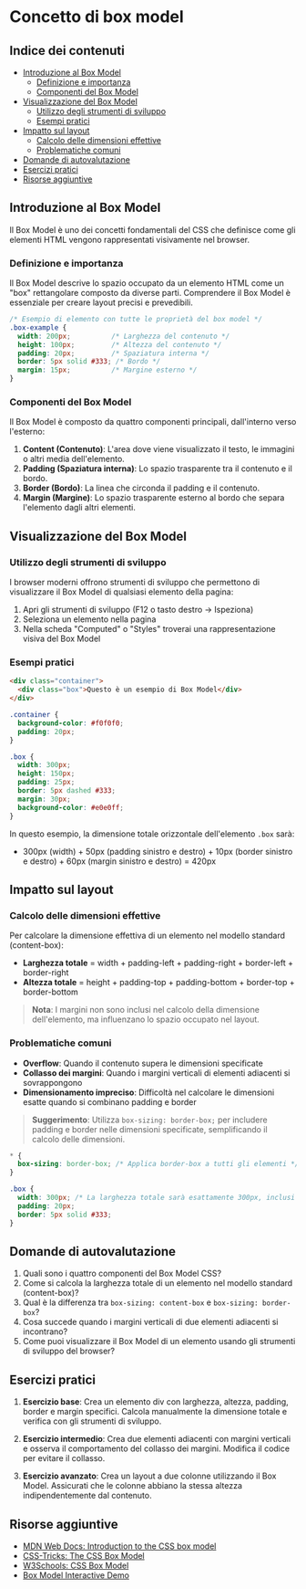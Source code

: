 # Concetto di box model

## Indice dei contenuti

- [Introduzione al Box Model](#introduzione-al-box-model)
  - [Definizione e importanza](#definizione-e-importanza)
  - [Componenti del Box Model](#componenti-del-box-model)
- [Visualizzazione del Box Model](#visualizzazione-del-box-model)
  - [Utilizzo degli strumenti di sviluppo](#utilizzo-degli-strumenti-di-sviluppo)
  - [Esempi pratici](#esempi-pratici)
- [Impatto sul layout](#impatto-sul-layout)
  - [Calcolo delle dimensioni effettive](#calcolo-delle-dimensioni-effettive)
  - [Problematiche comuni](#problematiche-comuni)
- [Domande di autovalutazione](#domande-di-autovalutazione)
- [Esercizi pratici](#esercizi-pratici)
- [Risorse aggiuntive](#risorse-aggiuntive)

## Introduzione al Box Model

Il Box Model è uno dei concetti fondamentali del CSS che definisce come gli elementi HTML vengono rappresentati visivamente nel browser.

### Definizione e importanza

Il Box Model descrive lo spazio occupato da un elemento HTML come un "box" rettangolare composto da diverse parti. Comprendere il Box Model è essenziale per creare layout precisi e prevedibili.

```css
/* Esempio di elemento con tutte le proprietà del box model */
.box-example {
  width: 200px;          /* Larghezza del contenuto */
  height: 100px;         /* Altezza del contenuto */
  padding: 20px;         /* Spaziatura interna */
  border: 5px solid #333; /* Bordo */
  margin: 15px;          /* Margine esterno */
}
```

### Componenti del Box Model

Il Box Model è composto da quattro componenti principali, dall'interno verso l'esterno:

1. **Content (Contenuto)**: L'area dove viene visualizzato il testo, le immagini o altri media dell'elemento.
2. **Padding (Spaziatura interna)**: Lo spazio trasparente tra il contenuto e il bordo.
3. **Border (Bordo)**: La linea che circonda il padding e il contenuto.
4. **Margin (Margine)**: Lo spazio trasparente esterno al bordo che separa l'elemento dagli altri elementi.

## Visualizzazione del Box Model

### Utilizzo degli strumenti di sviluppo

I browser moderni offrono strumenti di sviluppo che permettono di visualizzare il Box Model di qualsiasi elemento della pagina:

1. Apri gli strumenti di sviluppo (F12 o tasto destro → Ispeziona)
2. Seleziona un elemento nella pagina
3. Nella scheda "Computed" o "Styles" troverai una rappresentazione visiva del Box Model

### Esempi pratici

```html
<div class="container">
  <div class="box">Questo è un esempio di Box Model</div>
</div>
```

```css
.container {
  background-color: #f0f0f0;
  padding: 20px;
}

.box {
  width: 300px;
  height: 150px;
  padding: 25px;
  border: 5px dashed #333;
  margin: 30px;
  background-color: #e0e0ff;
}
```

In questo esempio, la dimensione totale orizzontale dell'elemento `.box` sarà:
- 300px (width) + 50px (padding sinistro e destro) + 10px (border sinistro e destro) + 60px (margin sinistro e destro) = 420px

## Impatto sul layout

### Calcolo delle dimensioni effettive

Per calcolare la dimensione effettiva di un elemento nel modello standard (content-box):

- **Larghezza totale** = width + padding-left + padding-right + border-left + border-right
- **Altezza totale** = height + padding-top + padding-bottom + border-top + border-bottom

> **Nota**: I margini non sono inclusi nel calcolo della dimensione dell'elemento, ma influenzano lo spazio occupato nel layout.

### Problematiche comuni

- **Overflow**: Quando il contenuto supera le dimensioni specificate
- **Collasso dei margini**: Quando i margini verticali di elementi adiacenti si sovrappongono
- **Dimensionamento impreciso**: Difficoltà nel calcolare le dimensioni esatte quando si combinano padding e border

> **Suggerimento**: Utilizza `box-sizing: border-box;` per includere padding e border nelle dimensioni specificate, semplificando il calcolo delle dimensioni.

```css
* {
  box-sizing: border-box; /* Applica border-box a tutti gli elementi */
}

.box {
  width: 300px; /* La larghezza totale sarà esattamente 300px, inclusi padding e border */
  padding: 20px;
  border: 5px solid #333;
}
```

## Domande di autovalutazione

1. Quali sono i quattro componenti del Box Model CSS?
2. Come si calcola la larghezza totale di un elemento nel modello standard (content-box)?
3. Qual è la differenza tra `box-sizing: content-box` e `box-sizing: border-box`?
4. Cosa succede quando i margini verticali di due elementi adiacenti si incontrano?
5. Come puoi visualizzare il Box Model di un elemento usando gli strumenti di sviluppo del browser?

## Esercizi pratici

1. **Esercizio base**: Crea un elemento div con larghezza, altezza, padding, border e margin specifici. Calcola manualmente la dimensione totale e verifica con gli strumenti di sviluppo.

2. **Esercizio intermedio**: Crea due elementi adiacenti con margini verticali e osserva il comportamento del collasso dei margini. Modifica il codice per evitare il collasso.

3. **Esercizio avanzato**: Crea un layout a due colonne utilizzando il Box Model. Assicurati che le colonne abbiano la stessa altezza indipendentemente dal contenuto.

## Risorse aggiuntive

- [MDN Web Docs: Introduction to the CSS box model](https://developer.mozilla.org/en-US/docs/Web/CSS/CSS_Box_Model/Introduction_to_the_CSS_box_model)
- [CSS-Tricks: The CSS Box Model](https://css-tricks.com/the-css-box-model/)
- [W3Schools: CSS Box Model](https://www.w3schools.com/css/css_boxmodel.asp)
- [Box Model Interactive Demo](https://developer.chrome.com/docs/devtools/css/box-model/)

